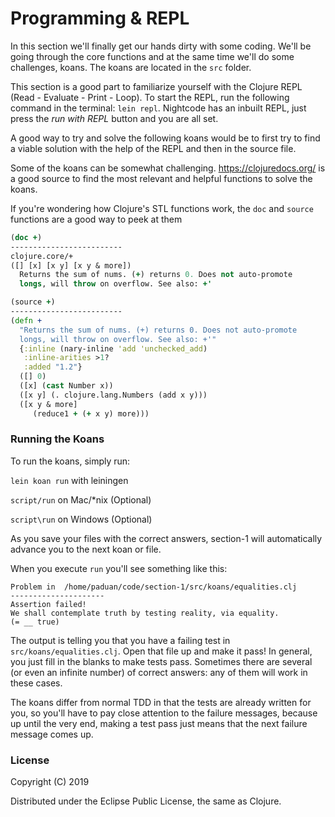 # Programming & REPL

In this section we'll finally get our hands dirty with some coding.
We'll be going through the core functions and at the same time we'll do some challenges, koans. The koans are located in the `src` folder.

This section is a good part to familiarize yourself with the Clojure REPL (Read - Evaluate - Print - Loop).
To start the REPL, run the following command in the terminal: `lein repl`.
Nightcode has an inbuilt REPL, just press the *run with REPL* button and you are all set.

A good way to try and solve the following koans would be to first try to find a viable solution with the help of the REPL and then in the source file.

Some of the koans can be somewhat challenging. https://clojuredocs.org/ is a good source to find the most relevant and helpful functions to solve the koans.

If you're wondering how Clojure's STL functions work, the `doc` and `source` functions are a good way to peek at them

```clojure
(doc +)
-------------------------
clojure.core/+
([] [x] [x y] [x y & more])
  Returns the sum of nums. (+) returns 0. Does not auto-promote
  longs, will throw on overflow. See also: +'

(source +)
-------------------------
(defn +
  "Returns the sum of nums. (+) returns 0. Does not auto-promote
  longs, will throw on overflow. See also: +'"
  {:inline (nary-inline 'add 'unchecked_add)
   :inline-arities >1?
   :added "1.2"}
  ([] 0)
  ([x] (cast Number x))
  ([x y] (. clojure.lang.Numbers (add x y)))
  ([x y & more]
     (reduce1 + (+ x y) more)))
```

### Running the Koans

To run the koans, simply run:

`lein koan run` with leiningen

`script/run` on Mac/\*nix (Optional)

`script\run` on Windows (Optional)

As you save your files with the correct answers, section-1 will automatically advance you to the next koan or file.

When you execute `run` you'll see something like this:

    Problem in  /home/paduan/code/section-1/src/koans/equalities.clj
    ---------------------
    Assertion failed!
    We shall contemplate truth by testing reality, via equality.
    (= __ true)

The output is telling you that you have a failing test in `src/koans/equalities.clj`. Open that file up and make it pass!  In general, you just fill in the blanks to make tests pass.  Sometimes there are several (or even an infinite number) of correct answers: any of them will work in these cases.

The koans differ from normal TDD in that the tests are already written for you, so you'll have to pay close attention to the failure messages, because up until the very end, making a test pass just means that the next failure message comes up.

### License

Copyright (C) 2019

Distributed under the Eclipse Public License, the same as Clojure.
